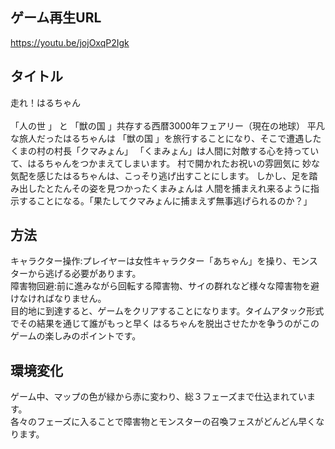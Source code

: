 ゲーム再生URL 
--
https://youtu.be/jojOxqP2Igk


タイトル
--
走れ！はるちゃん<br><br>
「人の世 」 と 「獣の国 」共存する西暦3000年フェアリー（現在の地球）
平凡な旅人だったはるちゃんは 「獣の国 」を旅行することになり、そこで遭遇したくまの村の村長「クマみょん」
「くまみょん」は人間に対敵する心を持っていて、はるちゃんをつかまえてしまいます。 村で開かれたお祝いの雰囲気に 
妙な気配を感じたはるちゃんは、こっそり逃げ出すことにします。 しかし、足を踏み出したとたんその姿を見つかったくまみょんは
人間を捕まえれ来るように指示することになる。「果たしてクマみょんに捕まえず無事逃げられるのか？」


方法
--
キャラクター操作:プレイヤーは女性キャラクター「あちゃん」を操り、モンスターから逃げる必要があります。<br>
障害物回避:前に進みながら回転する障害物、サイの群れなど様々な障害物を避けなければなりません。<br>
目的地に到達すると、ゲームをクリアすることになります。タイムアタック形式でその結果を通じて誰がもっと早く
はるちゃんを脱出させたかを争うのがこのゲームの楽しみのポイントです。

環境変化
--
ゲーム中、マップの色が緑から赤に変わり、総３フェーズまで仕込まれています。<br>
各々のフェーズに入ることで障害物とモンスターの召喚フェスがどんどん早くなります。


